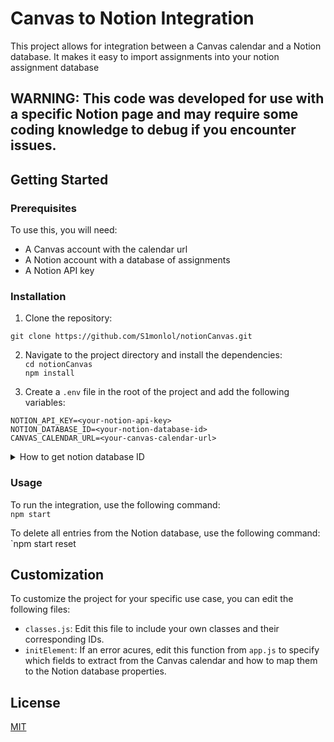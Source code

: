 # Canvas to Notion Integration

This project allows for integration between a Canvas calendar and a Notion database. It makes it easy to import assignments into your notion assignment database 

## WARNING: This code was developed for use with a specific Notion page and may require some coding knowledge to debug if you encounter issues. 

## Getting Started

### Prerequisites

To use this, you will need:

- A Canvas account with the calendar url
- A Notion account with a database of assignments
- A Notion API key

### Installation

1. Clone the repository:

`git clone https://github.com/S1monlol/notionCanvas.git`  


2. Navigate to the project directory and install the dependencies:  
`cd notionCanvas`  
`npm install`

3. Create a `.env` file in the root of the project and add the following variables:

```
NOTION_API_KEY=<your-notion-api-key>  
NOTION_DATABASE_ID=<your-notion-database-id>
CANVAS_CALENDAR_URL=<your-canvas-calendar-url>
```

<details>
  <summary>How to get notion database ID</summary>
  Enter the page that contains the Database.  
  Check the title of the Database and click the "Expand to Full screen" icon, which looks like a two-way arrow.  
  Check the URL structure. It will look like https://www.notion.so/example123?v=example123  
  Copy the alphanumeric characters in the URL between notion.so/ and ?. This is your database ID.  
</details>


### Usage

To run the integration, use the following command:  
`npm start`  

To delete all entries from the Notion database, use the following command:
`npm start reset 


## Customization

To customize the project for your specific use case, you can edit the following files:

- `classes.js`: Edit this file to include your own classes and their corresponding IDs.
- `initElement`: If an error acures, edit this function from `app.js` to specify which fields to extract from the Canvas calendar and how to map them to the Notion database properties.

 
## License  
[MIT](https://choosealicense.com/licenses/mit/)  

